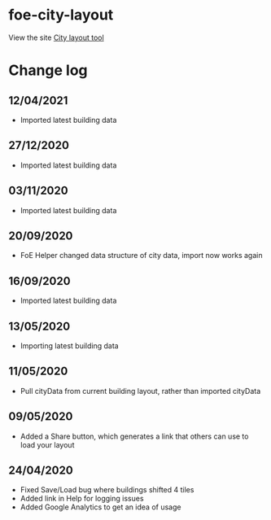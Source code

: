 # foe-city-layout

View the site [City layout tool](https://sacah.github.io/foe-city-layout/)

# Change log
## 12/04/2021
* Imported latest building data

## 27/12/2020
* Imported latest building data

## 03/11/2020
* Imported latest building data

## 20/09/2020
* FoE Helper changed data structure of city data, import now works again

## 16/09/2020
* Imported latest building data

## 13/05/2020
* Importing latest building data

## 11/05/2020
* Pull cityData from current building layout, rather than imported cityData

## 09/05/2020
* Added a Share button, which generates a link that others can use to load your layout

## 24/04/2020
* Fixed Save/Load bug where buildings shifted 4 tiles
* Added link in Help for logging issues
* Added Google Analytics to get an idea of usage
